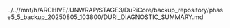 ../..//mnt/h/ARCHIVE/.UNWRAP/STAGE3/DuRiCore/backup_repository/phase5_5_backup_20250805_103800/DURI_DIAGNOSTIC_SUMMARY.md